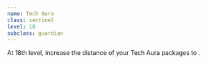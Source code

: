 ```yaml
---
name: Tech Aura
class: sentinel
level: 18
subclass: guardian
---
```

At 18th level, increase the distance of your Tech Aura packages to <me-distance length="60" />.
